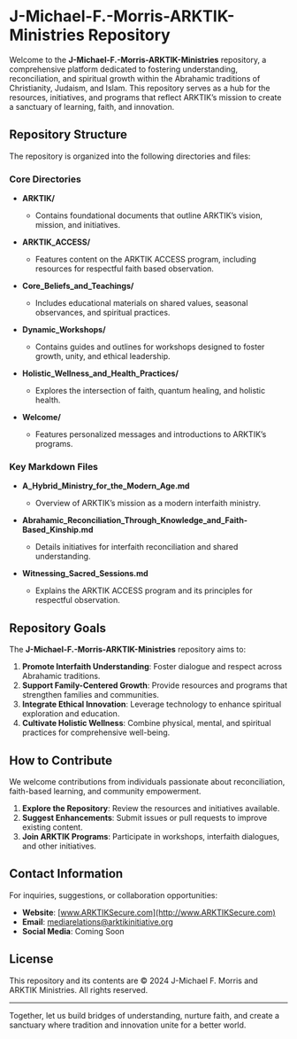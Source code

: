 # J-Michael-F.-Morris-ARKTIK-Ministries Repository

Welcome to the **J-Michael-F.-Morris-ARKTIK-Ministries** repository, a comprehensive platform dedicated to fostering understanding, reconciliation, and spiritual growth within the Abrahamic traditions of Christianity, Judaism, and Islam. This repository serves as a hub for the resources, initiatives, and programs that reflect ARKTIK’s mission to create a sanctuary of learning, faith, and innovation.

## Repository Structure

The repository is organized into the following directories and files:

### Core Directories

- **ARKTIK/**
  - Contains foundational documents that outline ARKTIK’s vision, mission, and initiatives.

- **ARKTIK_ACCESS/**
  - Features content on the ARKTIK ACCESS program, including resources for respectful faith based observation.

- **Core_Beliefs_and_Teachings/**
  - Includes educational materials on shared values, seasonal observances, and spiritual practices.

- **Dynamic_Workshops/**
  - Contains guides and outlines for workshops designed to foster growth, unity, and ethical leadership.

- **Holistic_Wellness_and_Health_Practices/**
  - Explores the intersection of faith, quantum healing, and holistic health.

- **Welcome/**
  - Features personalized messages and introductions to ARKTIK’s programs.

### Key Markdown Files

- **A_Hybrid_Ministry_for_the_Modern_Age.md**
  - Overview of ARKTIK’s mission as a modern interfaith ministry.

- **Abrahamic_Reconciliation_Through_Knowledge_and_Faith-Based_Kinship.md**
  - Details initiatives for interfaith reconciliation and shared understanding.

- **Witnessing_Sacred_Sessions.md**
  - Explains the ARKTIK ACCESS program and its principles for respectful observation.

## Repository Goals

The **J-Michael-F.-Morris-ARKTIK-Ministries** repository aims to:

1. **Promote Interfaith Understanding**: Foster dialogue and respect across Abrahamic traditions.
2. **Support Family-Centered Growth**: Provide resources and programs that strengthen families and communities.
3. **Integrate Ethical Innovation**: Leverage technology to enhance spiritual exploration and education.
4. **Cultivate Holistic Wellness**: Combine physical, mental, and spiritual practices for comprehensive well-being.

## How to Contribute

We welcome contributions from individuals passionate about reconciliation, faith-based learning, and community empowerment.

1. **Explore the Repository**: Review the resources and initiatives available.
2. **Suggest Enhancements**: Submit issues or pull requests to improve existing content.
3. **Join ARKTIK Programs**: Participate in workshops, interfaith dialogues, and other initiatives.

## Contact Information

For inquiries, suggestions, or collaboration opportunities:

- **Website**: [www.ARKTIKSecure.com](http://www.ARKTIKSecure.com)
- **Email**: mediarelations@arktikinitiative.org
- **Social Media**: Coming Soon

## License

This repository and its contents are © 2024 J-Michael F. Morris and ARKTIK Ministries. All rights reserved.

---

Together, let us build bridges of understanding, nurture faith, and create a sanctuary where tradition and innovation unite for a better world.
